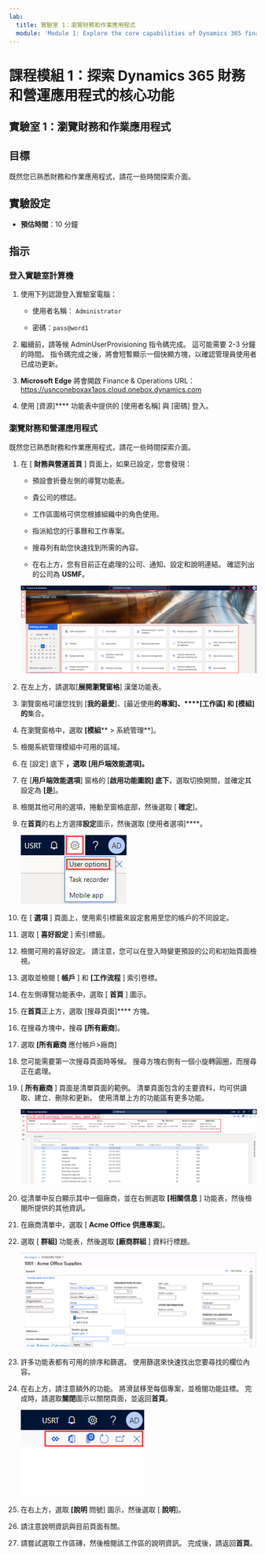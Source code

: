 ```yaml
---
lab:
  title: 實驗室 1：瀏覽財務和作業應用程式
  module: 'Module 1: Explore the core capabilities of Dynamics 365 finance and operations apps'
---
```


# 課程模組 1：探索 Dynamics 365 財務和營運應用程式的核心功能

## 實驗室 1：瀏覽財務和作業應用程式

## 目標

既然您已熟悉財務和作業應用程式，請花一些時間探索介面。

## 實驗設定

- **預估時間**：10 分鐘

## 指示

### 登入實驗室計算機

1.  使用下列認證登入實驗室電腦：

    - 使用者名稱： `Administrator`

    - 密碼：`pass@word1`

1.  繼續前，請等候 AdminUserProvisioning 指令碼完成。 這可能需要 2-3 分鐘的時間。 指令碼完成之後，將會短暫顯示一個快顯方塊，以確認管理員使用者已成功更新。 

1.  **Microsoft Edge** 將會開啟 Finance & Operations URL：<https://usnconeboxax1aos.cloud.onebox.dynamics.com>

1.  使用 [資源]**** 功能表中提供的 [使用者名稱] 與 [密碼] 登入。 


### 瀏覽財務和營運應用程式

既然您已熟悉財務和作業應用程式，請花一些時間探索介面。

1.  在 [ **財務與營運首頁** ] 頁面上，如果已設定，您會發現：

    - 預設會折疊左側的導覽功能表。

    - 貴公司的標誌。

    - 工作區圖格可供您根據組織中的角色使用。

    - 指派給您的行事曆和工作專案。

    - 搜尋列有助您快速找到所需的內容。

    - 在右上方，您有目前正在處理的公司、通知、設定和說明連結。 確認列出的公司為 **USMF**。

    ![Dynamics 365 Finance and Operations 首頁的螢幕快照，其中已醒目提示區域。](./media/lab-navigate-finance-and-operations-apps-04.png)

2.  在左上方，請選取[**展開瀏覽窗格**] 漢堡功能表。

3.  瀏覽窗格可讓您找到 [**我的最愛**]、[最近使用**的專案]、****[工作區] 和 **[模組**] 的**集合。

4.  在瀏覽窗格中，選取 **[模組**** > 系統管理**]。

5.  檢閱系統管理模組中可用的區域。

6.  在 [設定] 底下 **，選取 **[用戶端效能選項**]。**

7.  在 [**用戶端效能選項**] 窗格的 [**啟用功能圖說] 底下**，選取切換開關，並確定其設定為 **[是**]。

8.  檢閱其他可用的選項，捲動至窗格底部，然後選取 [ **確定**]。

9.  在**首頁**的右上方選擇**設定**圖示，然後選取 [使用者選項]****。

    ![設定 圖示和用戶選項下拉式清單的螢幕快照。](./media/lab-navigate-finance-and-operations-apps-05.png)

10. 在 [ **選項** ] 頁面上，使用索引標籤來設定套用至您的帳戶的不同設定。

11. 選取 [ **喜好設定** ] 索引標籤。

12. 檢閱可用的喜好設定。 請注意，您可以在登入時變更預設的公司和初始頁面檢視。

13. 選取並檢閱 [ **帳戶** ] 和 **[工作流程** ] 索引卷標。

14. 在左側導覽功能表中，選取 [ **首頁** ] 圖示。

15. 在**首頁**正上方，選取 [搜尋頁面]**** 方塊。

16. 在搜尋方塊中，搜尋 **[所有廠商**]。

17. 選取 **[所有廠商** 應付帳戶>廠商]

18. 您可能需要第一次搜尋頁面時等候。 搜尋方塊右側有一個小旋轉圓圈，而搜尋正在處理。

19. [ **所有廠商** ] 頁面是清單頁面的範例。 清單頁面包含的主要資料，均可供讀取、建立、刪除和更新。 使用清單上方的功能區有更多功能。

    ![[所有廠商] 列表的螢幕快照，其中已醒目提示功能表功能。](./media/lab-navigate-finance-and-operations-apps-06.png)

20. 從清單中反白顯示其中一個廠商，並在右側選取 **[相關信息** ] 功能表，然後檢閱所提供的其他資訊。

21. 在廠商清單中，選取 [ **Acme Office 供應專案**]。

22. 選取 [ **群組]** 功能表，然後選取 **[廠商群組** ] 資料行標題。

    ![Acme Office 供應專案的廠商群組數據行標題螢幕快照。](./media/lab-navigate-finance-and-operations-apps-07.png)

23. 許多功能表都有可用的排序和篩選。 使用篩選來快速找出您要尋找的欄位內容。

24. 在右上方，請注意額外的功能。 將滑鼠移至每個專案，並檢閱功能註標。 完成時，請選取**關閉**圖示以關閉頁面，並返回**首頁**。

    ![[清單] 頁面右上方功能表的螢幕快照，其中顯示連線至 Power Apps 的其他功能、Office 應用程式、檔案附件重新整理頁面、在新視窗中開啟，以及 [關閉] 按鈕。](./media/lab-navigate-finance-and-operations-apps-08.png)

25. 在右上方，選取 **[說明** 問號] 圖示，然後選取 [ **說明**]。

26. 請注意說明資訊與目前頁面有關。

27. 請嘗試選取工作區磚，然後檢閱該工作區的說明資訊。 完成後，請返回**首頁**。

